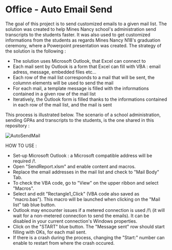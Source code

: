 # Office - Auto Email Send

The goal of this project is to send customized emails to a given mail list. The solution was created to help Mines Nancy school's administration send transcripts to the students faster. It was also used to get customized informations from the students as regards Mines Nancy N18's graduation ceremony, where a Powerpoint presentation was created. The strategy of the solution is the following : 
- The solution uses Microsoft Outlook, that Excel can connect to
- Each mail sent by Outlook is a form that Excel can fill with VBA : email adress, message, embedded files etc...
- Each row of the mail list corresponds to a mail that will be sent, the columnn elements will be used to send the mail
- For each mail, a template message is filled with the informations contained in a given row of the mail list
- Iteratively, the Outlook form is filled thanks to the informations contained in each row of the mail list, and the mail is sent

This process is illustrated below. The scenario of a school administration, sending GPAs and transcripts to the students, is the one shared in this repository :

![AutoSendMail](https://user-images.githubusercontent.com/106969232/182213171-d7812203-b056-4396-afc4-647929481204.JPG)

HOW TO USE :
- Set-up Microsoft Outlook : a Microsoft compatible address will be required /!\.
- Open "SendReport.xlsm" and enable content and macros.
- Replace the email addresses in the mail list and check to "Mail Body" Tab.
- To check the VBA code, go to "View" on the upper ribbon and select "Macros".
- Select and edit "Rectangle1_Click" (VBA code also saved as "macro.bas"). This macro will be launched when clicking on the "Mail list" tab blue button.
- Outlook may encounter issues if a metered connection is used /!\ (it will wait for a non-metered connection to send the emails). It can be disabled in your current connection's Windows properties.
- Click on the "START" blue button. The "Message sent" row should start filling with OKs, for each mail sent.
- If there is a crash during the process, changing the "Start:" number can enable to restart from where the crash occured.
